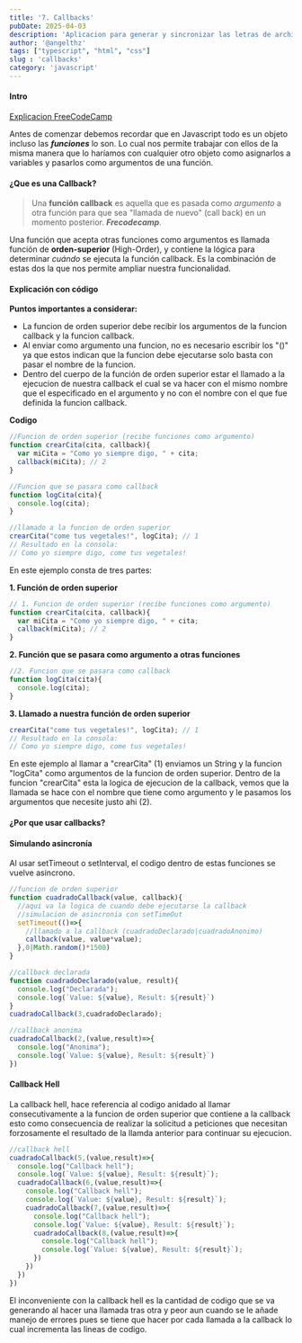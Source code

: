 ```yaml
---
title: '7. Callbacks'
pubDate: 2025-04-03
description: 'Aplicacion para generar y sincronizar las letras de archivos de audio "mp3"'
author: '@angelthz'
tags: ["typescript", "html", "css"]
slug : 'callbacks'
category: 'javascript'
---
```



#### Intro
[Explicacion FreeCodeCamp](https://www.freecodecamp.org/espanol/news/que-es-una-funcion-callback-javascript/)

Antes de comenzar debemos recordar que en Javascript todo es un objeto incluso las ***funciones*** lo son. Lo cual nos permite trabajar con ellos de la misma manera que lo haríamos con cualquier otro objeto como asignarlos a variables y pasarlos como argumentos de una función. 

#### ¿Que es una Callback?

> Una **función callback** es aquella que es pasada como _argumento_ a otra función para que sea "llamada de nuevo" (call back) en un momento posterior. ***Frecodecamp***.

Una función que acepta otras funciones como argumentos es llamada función de **orden-superior** (High-Order), y contiene la lógica para determinar _cuándo_ se ejecuta la función callback. Es la combinación de estas dos la que nos permite ampliar nuestra funcionalidad.

#### Explicación con código

**Puntos importantes a considerar:**
* La funcion de orden superior debe recibir los argumentos de la funcion callback y la funcion callback.
* Al enviar como argumento una funcion, no es necesario escribir los "()" ya que estos indican que la funcion debe ejecutarse solo basta con pasar el nombre de la funcion.
* Dentro del cuerpo de la función de orden superior estar el llamado a la ejecucion de nuestra callback el cual se va hacer con el mismo nombre que el especificado en el argumento y no con el nombre con el que fue definida la funcion callback.

**Codigo**

``` jsx
//Funcion de orden superior (recibe funciones como argumento)
function crearCita(cita, callback){ 
  var miCita = "Como yo siempre digo, " + cita;
  callback(miCita); // 2
}

//Funcion que se pasara como callback
function logCita(cita){
  console.log(cita);
}

//llamado a la funcion de orden superior
crearCita("come tus vegetales!", logCita); // 1
// Resultado en la consola: 
// Como yo siempre digo, come tus vegetales!
```

En este ejemplo consta de tres partes:

**1. Función de orden superior**

```jsx
// 1. Funcion de orden superior (recibe funciones como argumento)
function crearCita(cita, callback){ 
  var miCita = "Como yo siempre digo, " + cita;
  callback(miCita); // 2
}
```

**2. Función que se pasara como argumento a otras funciones**
```jsx
//2. Funcion que se pasara como callback
function logCita(cita){
  console.log(cita);
}
```

**3. Llamado a nuestra función de orden superior**
```jsx
crearCita("come tus vegetales!", logCita); // 1
// Resultado en la consola: 
// Como yo siempre digo, come tus vegetales!
```

En este ejemplo al llamar a "crearCita" (1) enviamos un String y la funcion "logCita" como argumentos de la funcion de orden superior. Dentro de la funcion "crearCita" esta la logica de ejecucion de la callback, vemos que la llamada se hace con el nombre que tiene como argumento y le pasamos los argumentos que necesite justo ahi (2).

#### ¿Por que usar callbacks?

#### Simulando asincronía

Al usar setTimeout o setInterval, el codigo dentro de estas funciones se vuelve asincrono.

```jsx
//funcion de orden superior
function cuadradoCallback(value, callback){
  //aqui va la logica de cuando debe ejecutarse la callback
  //simulacion de asincronia con setTimeOut
  setTimeout(()=>{
    //llamado a la callback (cuadradoDeclarado|cuadradoAnonimo)
    callback(value, value*value);
  },0|Math.random()*1500)
}

//callback declarada
function cuadradoDeclarado(value, result){
  console.log("Declarada");
  console.log(`Value: ${value}, Result: ${result}`)
}
cuadradoCallback(3,cuadradoDeclarado);

//callback anonima
cuadradoCallback(2,(value,result)=>{
  console.log("Anonima");
  console.log(`Value: ${value}, Result: ${result}`)
})
```

#### Callback Hell

La callback hell, hace referencia al codigo anidado al llamar consecutivamente a la funcion de orden superior que contiene a la callback esto como consecuencia de realizar la solicitud a peticiones que necesitan forzosamente el resultado de la llamda anterior para continuar su ejecucion.

```jsx
//callback hell
cuadradoCallback(5,(value,result)=>{
  console.log("Callback hell");
  console.log(`Value: ${value}, Result: ${result}`);
  cuadradoCallback(6,(value,result)=>{
    console.log("Callback hell");
    console.log(`Value: ${value}, Result: ${result}`);
    cuadradoCallback(7,(value,result)=>{
      console.log("Callback hell");
      console.log(`Value: ${value}, Result: ${result}`);
      cuadradoCallback(8,(value,result)=>{
        console.log("Callback hell");
        console.log(`Value: ${value}, Result: ${result}`);
      })
    })
  })
})
```

El inconveniente con la callback hell es la cantidad de codigo que se va generando al hacer una llamada tras otra y peor aun cuando se le añade manejo de errores pues se tiene que hacer por cada llamada a la callback lo cual incrementa las lineas de codigo.
